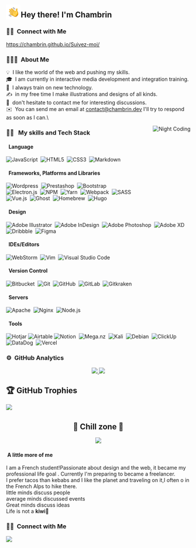 
<img alt="hands" src="./assets/Hand%20Wave.gif" width='40' align="left"/><h2>Hey there! I'm Chambrin</h2>

<!-- ## 👋 &nbsp;Hey there! I'm chambrin -->
### 🤝🏻 &nbsp;Connect with Me
<p align="center">

https://chambrin.github.io/Suivez-moi/

### 👨🏻‍💻 &nbsp;About Me

💡 &nbsp;I like the world of the web and pushing my skills.\
🎓 &nbsp;I am currently in interactive media development and integration training.\
🌱 &nbsp;I always train on new technology.\
✍️ &nbsp;in my free time I make illustrations and designs of all kinds.\
💬 &nbsp;don't hesitate to contact me for interesting discussions.\
✉️ &nbsp;You can send me an email at contact@chambrin.dev I'll try to respond as soon as I can.\


<img alt="Night Coding" src="https://acegif.com/wp-content/gifs/coffee-31.gif" align="right"/>


### 🐱‍👓  &nbsp; My skills and Tech Stack 

#### &nbsp; Language
![JavaScript](https://img.shields.io/badge/javascript-%23323330.svg?style=for-the-badge&logo=javascript&logoColor=%23F7DF1E)&nbsp;
![HTML5](https://img.shields.io/badge/html5-%23E34F26.svg?style=for-the-badge&logo=html5&logoColor=white)&nbsp;
![CSS3](https://img.shields.io/badge/css3-%231572B6.svg?style=for-the-badge&logo=css3&logoColor=white)&nbsp;
![Markdown](https://img.shields.io/badge/markdown-%23000000.svg?style=for-the-badge&logo=markdown&logoColor=white)&nbsp;
#### &nbsp; Frameworks, Platforms and Libraries

![Wordpress](https://camo.githubusercontent.com/cefdc0dfe0adcc406a37c2eca4bd54b8432ebc16/68747470733a2f2f696d672e736869656c64732e696f2f62616467652f576f726450726573732532302d2532333231373539422e7376673f267374796c653d666f722d7468652d6261646765266c6f676f3d576f72645072657373266c6f676f436f6c6f723d7768697465?ref=morioh.com&utm_source=morioh.com)&nbsp;
![Prestashop](https://camo.githubusercontent.com/e1f7418c150835dcaf9c74d1afe7190f357cf587/68747470733a2f2f696d672e736869656c64732e696f2f62616467652f50726573746153686f702532302d2532334446303036372e7376673f267374796c653d666f722d7468652d6261646765266c6f676f3d50726573746153686f70266c6f676f436f6c6f723d7768697465?ref=morioh.com&utm_source=morioh.com)&nbsp;
![Bootstrap](https://img.shields.io/badge/bootstrap-%23563D7C.svg?style=for-the-badge&logo=bootstrap&logoColor=white)&nbsp;    
![Electron.js](https://img.shields.io/badge/Electron-191970?style=for-the-badge&logo=Electron&logoColor=white)&nbsp; 
![NPM](https://img.shields.io/badge/NPM-%23000000.svg?style=for-the-badge&logo=npm&logoColor=white)&nbsp; 
![Yarn](https://img.shields.io/badge/yarn-%232C8EBB.svg?style=for-the-badge&logo=yarn&logoColor=white)&nbsp; 
![Webpack](https://img.shields.io/badge/webpack-%238DD6F9.svg?style=for-the-badge&logo=webpack&logoColor=black)&nbsp; 
![SASS](https://img.shields.io/badge/SASS-hotpink.svg?style=for-the-badge&logo=SASS&logoColor=white)&nbsp;  
![Vue.js](https://img.shields.io/badge/vuejs-%2335495e.svg?style=for-the-badge&logo=vuedotjs&logoColor=%234FC08D)&nbsp;
![Ghost](https://camo.githubusercontent.com/5eecc9d32cc5c67dfc98116bd46689d91da696ec66009fc85309a588172a662d/68747470733a2f2f696d672e736869656c64732e696f2f7374617469632f76313f7374796c653d666f722d7468652d6261646765266d6573736167653d47686f737426636f6c6f723d313531373141266c6f676f3d47686f7374266c6f676f436f6c6f723d464646464646266c6162656c3d)&nbsp;
![Homebrew](https://camo.githubusercontent.com/dc6aad5d976cbd9f111a373304bc8df30dc38a94b7f4a541cafe44e6a2762dfc/68747470733a2f2f696d672e736869656c64732e696f2f7374617469632f76313f7374796c653d666f722d7468652d6261646765266d6573736167653d486f6d656272657726636f6c6f723d323232323232266c6f676f3d486f6d6562726577266c6f676f436f6c6f723d464242303430266c6162656c3d)&nbsp;
![Hugo](https://camo.githubusercontent.com/46e16cfdabfe33084017c9763df514dae8ec8dbd1a88d248c90a92beab852780/68747470733a2f2f696d672e736869656c64732e696f2f7374617469632f76313f7374796c653d666f722d7468652d6261646765266d6573736167653d4875676f26636f6c6f723d464634303838266c6f676f3d4875676f266c6f676f436f6c6f723d464646464646266c6162656c3d)&nbsp;

#### &nbsp; Design

![Adobe Illustrator](https://img.shields.io/badge/adobeillustrator-%23FF9A00.svg?style=for-the-badge&logo=adobeillustrator&logoColor=white)&nbsp; 
![Adobe InDesign](https://img.shields.io/badge/Adobe%20InDesign-49021F?style=for-the-badge&logo=adobeindesign&logoColor=white)&nbsp; 
![Adobe Photoshop](https://img.shields.io/badge/adobephotoshop-%2331A8FF.svg?style=for-the-badge&logo=adobephotoshop&logoColor=white)&nbsp; 
![Adobe XD](https://img.shields.io/badge/Adobe%20XD-470137?style=for-the-badge&logo=Adobe%20XD&logoColor=#FF61F6)&nbsp; 
![Dribbble](https://img.shields.io/badge/Dribbble-EA4C89?style=for-the-badge&logo=dribbble&logoColor=white)&nbsp; 
![Figma](https://img.shields.io/badge/figma-%23F24E1E.svg?style=for-the-badge&logo=figma&logoColor=white)&nbsp; 
#### &nbsp; IDEs/Editors

![WebStorm](https://camo.githubusercontent.com/99731e54090b73c687a70d0f60399fa5f9e1a64580a06df6ebaf1daff6c38c64/68747470733a2f2f696d672e736869656c64732e696f2f7374617469632f76313f7374796c653d666f722d7468652d6261646765266d6573736167653d496e74656c6c694a2b4944454126636f6c6f723d303030303030266c6f676f3d496e74656c6c694a2b49444541266c6f676f436f6c6f723d464646464646266c6162656c3d)&nbsp;
![Vim](https://img.shields.io/badge/VIM-%2311AB00.svg?style=for-the-badge&logo=vim&logoColor=white)&nbsp;
![Visual Studio Code](https://img.shields.io/badge/Visual%20Studio%20Code-0078d7.svg?style=for-the-badge&logo=visual-studio-code&logoColor=white)&nbsp;
#### &nbsp; Version Control

![Bitbucket](https://img.shields.io/badge/bitbucket-%230047B3.svg?style=for-the-badge&logo=bitbucket&logoColor=white)&nbsp;
![Git](https://img.shields.io/badge/git-%23F05033.svg?style=for-the-badge&logo=git&logoColor=white)&nbsp;
![GitHub](https://img.shields.io/badge/github-%23121011.svg?style=for-the-badge&logo=github&logoColor=white)&nbsp;
![GitLab](https://img.shields.io/badge/gitlab-%23181717.svg?style=for-the-badge&logo=gitlab&logoColor=white)&nbsp;
![Gitkraken](https://camo.githubusercontent.com/9b1312102cf9107438d03542da09a0383bca3a40/68747470733a2f2f696d672e736869656c64732e696f2f62616467652f4769744b72616b656e2532302d2532333137393238372e7376673f267374796c653d666f722d7468652d6261646765266c6f676f3d4769744b72616b656e266c6f676f436f6c6f723d7768697465?ref=morioh.com&utm_source=morioh.com)
#### &nbsp; Servers

![Apache](https://img.shields.io/badge/apache-%23D42029.svg?style=for-the-badge&logo=apache&logoColor=white)&nbsp;
![Nginx](https://img.shields.io/badge/nginx-%23009639.svg?style=for-the-badge&logo=nginx&logoColor=white)&nbsp;
![Node.js](https://camo.githubusercontent.com/5d7ea9fe5794888a92430385cd60518b6ae8e279/68747470733a2f2f696d672e736869656c64732e696f2f62616467652f4e6f64652e6a732532302d2532333333393933332e7376673f267374796c653d666f722d7468652d6261646765266c6f676f3d4e6f64652e6a73266c6f676f436f6c6f723d7768697465?ref=morioh.com&utm_source=morioh.com)&nbsp;
#### &nbsp; Tools
![Hotjar](https://camo.githubusercontent.com/431ba0dfc27f3c39dc256be40e4373151f114b222180d577d174f77c9a045305/68747470733a2f2f696d672e736869656c64732e696f2f7374617469632f76313f7374796c653d666f722d7468652d6261646765266d6573736167653d486f746a617226636f6c6f723d464433413543266c6f676f3d486f746a6172266c6f676f436f6c6f723d464646464646266c6162656c3d)
![Airtable](https://img.shields.io/badge/Airtable-18BFFF?style=for-the-badge&logo=Airtable&logoColor=white)
![Notion](https://img.shields.io/badge/Notion-000000?style=for-the-badge&logo=notion&logoColor=white/)&nbsp;
![Mega.nz](https://img.shields.io/badge/Mega-%23D90007.svg?style=for-the-badge&logo=Mega&logoColor=white)&nbsp;
![Kali](https://img.shields.io/badge/Kali-268BEE?style=for-the-badge&logo=kalilinux&logoColor=white)&nbsp;
![Debian](https://img.shields.io/badge/Debian-D70A53?style=for-the-badge&logo=debian&logoColor=white)&nbsp;
![ClickUp](https://camo.githubusercontent.com/498215ac226d60b0e9ecfc70085045a53f41c28d8549483729166f4d7d0ebb29/68747470733a2f2f696d672e736869656c64732e696f2f7374617469632f76313f7374796c653d666f722d7468652d6261646765266d6573736167653d436c69636b557026636f6c6f723d374236384545266c6f676f3d436c69636b5570266c6f676f436f6c6f723d464646464646266c6162656c3d)&nbsp;
![DataDog](https://camo.githubusercontent.com/0a17e44635624aa1cebfcb03459cd3434aa9f7a98e7d1a07c90c1a96b626b462/68747470733a2f2f696d672e736869656c64732e696f2f7374617469632f76313f7374796c653d666f722d7468652d6261646765266d6573736167653d44617461646f6726636f6c6f723d363332434136266c6f676f3d44617461646f67266c6f676f436f6c6f723d464646464646266c6162656c3d)&nbsp;
![Vercel](https://camo.githubusercontent.com/ac911ed7941e047950a141607fed83bc6cd654187b72dd758f7810476ebffaef/68747470733a2f2f696d672e736869656c64732e696f2f7374617469632f76313f7374796c653d666f722d7468652d6261646765266d6573736167653d56657263656c26636f6c6f723d303030303030266c6f676f3d56657263656c266c6f676f436f6c6f723d464646464646266c6162656c3d)&nbsp;


### ⚙️ &nbsp;GitHub Analytics

<p align="center">
<a href="https://github.com/chambrin">
  <img height="150em" src="https://github-readme-stats-eight-theta.vercel.app/api?username=Chambrin&show_icons=true&theme=radical&include_all_commits=true&count_private=true"/>
  <img height="150em" src="https://github-readme-streak-stats.herokuapp.com/?user=chambrin"/>
</a>
</p>

## 🏆 GitHub Trophies

<p><img height="200em" src="https://github-profile-trophy.vercel.app/?username=chambrin">
</p>

<p align="center">
<h2 align="center">🌮 Chill zone 🌮</h2>
</p>
 

<p align="center">
<img  class="chillimg" src="https://miro.medium.com/max/1000/1*HKlPco1yPUmhD9YB2JTnug.gif"/>
</p>

#### &nbsp;A little more of me 

<p  style="color: #d93a7c">

I am a French student!</span>Passionate about design and the web, it became my professional life goal .
Currently I'm preparing to became a freelancer.  
I prefer tacos than kebabs and I like the planet and traveling on it,I often o in the French Alps to hike there.  
little minds discuss people  
average minds discussed events  
Great minds discuss ideas  
Life is not a **kiwi**🥝








### 🤝🏻 &nbsp;Connect with Me

<p align="center">

<a href="https://instagram.com/polylight_company/"><img src="https://img.shields.io/badge/-@Chambrin__-E4405F?style=flat&logo=Instagram&logoColor=white"/></a>
</p>
